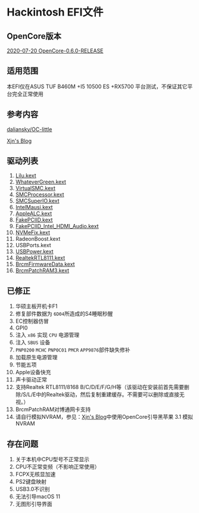 # Hackintosh EFI文件
## OpenCore版本
[2020-07-20 OpenCore-0.6.0-RELEASE](https://github.com/williambj1/OpenCore-Factory/releases/tag/2020-07-20)
## 适用范围

本EFI仅在ASUS TUF B460M +I5 10500 ES +RX5700 平台测试，不保证其它平台完全正常使用

## 参考内容

[daliansky/OC-little](https://github.com/daliansky/OC-little)

[Xjn's Blog](https://blog.xjn819.com/?author=1)

## 驱动列表
1. [Lilu.kext](https://github.com/acidanthera/Lilu)
2. [WhateverGreen.kext](https://github.com/acidanthera/WhateverGreen)
3. [VirtualSMC.kext](https://github.com/acidanthera/VirtualSMC)
4. [SMCProcessor.kext](https://github.com/acidanthera/VirtualSMC)
5. [SMCSuperIO.kext](https://github.com/acidanthera/VirtualSMC)
6. [IntelMausi.kext](https://github.com/acidanthera/IntelMausi)
7. [AppleALC.kext](https://github.com/acidanthera/AppleALC)
8. [FakePCIID.kext](https://github.com/RehabMan/OS-X-Fake-PCI-ID)
9. [FakePCIID_Intel_HDMI_Audio.kext](https://github.com/RehabMan/OS-X-Fake-PCI-ID)
10. [NVMeFix.kext](https://github.com/acidanthera/NVMeFix)
11. RadeonBoost.kext
12. USBPorts.kext
13. [USBPower.kext](http://blog.xjn819.com/wp-content/uploads/2019/10/USBPower.kext_.zip)
14. [RealtekRTL8111.kext](https://github.com/RehabMan/OS-X-Realtek-Network)
15. [BrcmFirmwareData.kext](https://github.com/acidanthera/BrcmPatchRAM)
16. [BrcmPatchRAM3.kext](https://github.com/acidanthera/BrcmPatchRAM)

## 已修正

1. 华硕主板开机卡F1
2. 修复部件数据为 `6D04`所造成的S4睡眠秒醒
3. EC控制器仿冒
4. GPI0
5. 注入 `x86` 实现 `CPU` 电源管理
6. 注入 `SBUS` 设备
7. `PNP0200` `MCHC`  `PNP0C01` `PMCR`  `APP9876`部件缺失修补
8. 加载原生电源管理
9. 节能五项
10. Apple设备快充
11. 声卡驱动正常
12. 支持Realtek RTL8111/8168 B/C/D/E/F/G/H等（该驱动在安装前首先需要删除/S/L/E中的Realtek驱动，然后复制重建缓存。不需要可以删除或直接无视。）
13. BrcmPatchRAM对博通网卡支持
14. 请自行模拟NVRAM，参见：[Xjn's Blog](https://blog.xjn819.com/)中使用OpenCore引导黑苹果 3.1 模拟NVRAM

## 存在问题

1. 关于本机中CPU型号不正常显示
2. CPU不正常变频（不影响正常使用）
3. FCPX无核显加速
4. PS2键盘映射
5. USB3.0不识别
6. 无法引导macOS 11
7. 无图形引导界面
